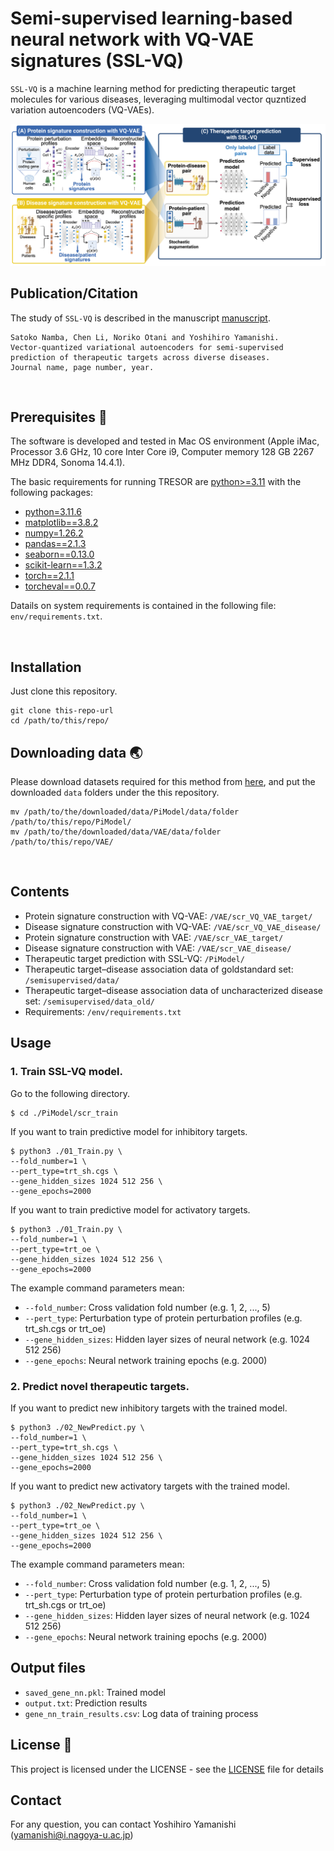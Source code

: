 # Semi-supervised learning-based neural network with VQ-VAE signatures (SSL-VQ)

`SSL-VQ`  is a machine learning method for predicting therapeutic target molecules for various diseases, leveraging multimodal vector quzntized variation autoencoders (VQ-VAEs).

![alt text](figure1.png)



## Publication/Citation

The study of `SSL-VQ` is described in the manuscript [manuscript](URL). 

```
Satoko Namba, Chen Li, Noriko Otani and Yoshihiro Yamanishi. 
Vector-quantized variational autoencoders for semi-supervised prediction of therapeutic targets across diverse diseases.
Journal name, page number, year. 
```
<br>



## Prerequisites :memo:

The software is developed and tested in Mac OS environment (Apple iMac, Processor 3.6 GHz, 10 core Inter Core i9, Computer memory 128 GB 2267 MHz DDR4, Sonoma 14.4.1).

The basic requirements for running TRESOR are [python>=3.11](https://www.python.org/) with the following packages:
- [python=3.11.6](https://www.python.org/)
- [matplotlib==3.8.2](https://matplotlib.org/)
- [numpy=1.26.2](https://numpy.org/)
- [pandas==2.1.3](https://pandas.pydata.org/)
- [seaborn==0.13.0](https://seaborn.pydata.org/)
- [scikit-learn==1.3.2](https://scikit-learn.org/stable/)
- [torch==2.1.1](https://pytorch.org/)
- [torcheval==0.0.7](https://pytorch.org/torcheval/stable/)

Datails on system requirements is contained in the following file: `env/requirements.txt`.

<br>


## Installation

Just clone this repository.

```
git clone this-repo-url
cd /path/to/this/repo/
```


## Downloading data :earth_asia:

Please download datasets required for this method from [here](https://yamanishi.cs.i.nagoya-u.ac.jp/sslvq/), and put the downloaded `data` folders under the this repository.
```
mv /path/to/the/downloaded/data/PiModel/data/folder /path/to/this/repo/PiModel/
mv /path/to/the/downloaded/data/VAE/data/folder /path/to/this/repo/VAE/
```
<br>



## Contents

- Protein signature construction with VQ-VAE: `/VAE/scr_VQ_VAE_target/`
- Disease signature construction with VQ-VAE: `/VAE/scr_VQ_VAE_disease/`
- Protein signature construction with VAE: `/VAE/scr_VAE_target/`
- Disease signature construction with VAE: `/VAE/scr_VAE_disease/`
- Therapeutic target prediction with SSL-VQ: `/PiModel/`
- Therapeutic target–disease association data of goldstandard set: `/semisupervised/data/`
- Therapeutic target–disease association data of uncharacterized disease set: `/semisupervised/data_old/`
- Requirements: `/env/requirements.txt`



## Usage

### 1. Train SSL-VQ model.

Go to the following directory.

```
$ cd ./PiModel/scr_train
```

If you want to train predictive model for inhibitory targets.

```
$ python3 ./01_Train.py \
--fold_number=1 \
--pert_type=trt_sh.cgs \
--gene_hidden_sizes 1024 512 256 \
--gene_epochs=2000
```

If you want to train predictive model for activatory targets.

```
$ python3 ./01_Train.py \
--fold_number=1 \
--pert_type=trt_oe \ 
--gene_hidden_sizes 1024 512 256 \
--gene_epochs=2000
```

The example command parameters mean:

- `--fold_number`: Cross validation fold number (e.g. 1, 2, ..., 5)
- `--pert_type`: Perturbation type of protein perturbation profiles (e.g. trt_sh.cgs or trt_oe)
- `--gene_hidden_sizes`: Hidden layer sizes of neural network (e.g. 1024 512 256)
- `--gene_epochs`: Neural network training epochs (e.g. 2000)



### 2. Predict novel therapeutic targets.

If you want to predict new inhibitory targets with the trained model.

```
$ python3 ./02_NewPredict.py \
--fold_number=1 \
--pert_type=trt_sh.cgs \
--gene_hidden_sizes 1024 512 256 \
--gene_epochs=2000
```

If you want to predict new activatory targets with the trained model.

```
$ python3 ./02_NewPredict.py \
--fold_number=1 \
--pert_type=trt_oe \ 
--gene_hidden_sizes 1024 512 256 \
--gene_epochs=2000
```

The example command parameters mean:

- `--fold_number`: Cross validation fold number (e.g. 1, 2, ..., 5)
- `--pert_type`: Perturbation type of protein perturbation profiles (e.g. trt_sh.cgs or trt_oe)
- `--gene_hidden_sizes`: Hidden layer sizes of neural network (e.g. 1024 512 256)
- `--gene_epochs`: Neural network training epochs (e.g. 2000)


## Output files

- `saved_gene_nn.pkl`: Trained model
- `output.txt`: Prediction results
- `gene_nn_train_results.csv`: Log data of training process



## License :notebook_with_decorative_cover:

This project is licensed under the LICENSE - see the [LICENSE](https://github.com/YamanishiLab/SSL-VQ/blob/main/LICENCE.txt) file for details



## Contact

For any question, you can contact Yoshihiro Yamanishi ([yamanishi@i.nagoya-u.ac.jp](mailto:yamanishi@i.nagoya-u.ac.jp))
